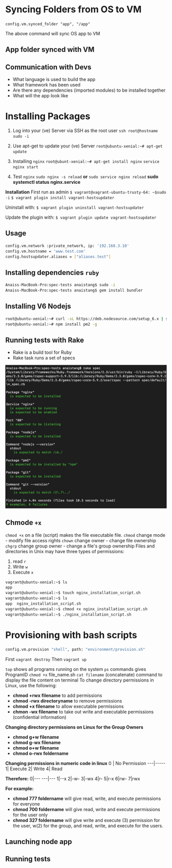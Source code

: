 # Syncing Folders from OS to VM 
 `config.vm.synced_folder "app", "/app"`

The above command will sync OS app to VM


## App folder synced with VM 

## Communication with Devs
- What language is used to build the app
- What framework has been used 
- Are there any dependencies (imported modules) to be installed together 
- What will the app look like 

# Installing Packages

1. Log into your (ve) Server via SSH as the root user
`ssh root@hostname`
`sudo -i`

2. Use apt-get to update your (ve) Server
`root@ubuntu-xenial:~# apt-get update`

3. Installing `nginx`
`root@ubunt-xenial:~# apt-get install nginx`
`service nginx start`

4. Test `nginx`
`sudo nginx -s reload`
**or**
`sudo service nginx reload`
**sudo systemctl status nginx.service**

**Installation**
First run as admin 
`$ vagrant@vagrant-ubuntu-trusty-64: ~$sudo -i`
`$ vagrant plugin install vagrant-hostsupdater`

Uninstall with:
`$ vagrant plugin uninstall vagrant-hostsupdater`

Update the plugin with:
`$ vagrant plugin update vagrant-hostsupdater`

## Usage 
```bash
config.vm.network :private_network, ip: '192.168.3.10'
config.vm.hostname = 'www.test.com'
config.hostsupdater.aliases = ["aliases.test"]
```

## Installing dependencies `ruby`
```bash
Anaiss-MacBook-Pro:spec-tests anaistang$ sudo -i
Anaiss-MacBook-Pro:spec-tests anaistang$ gem install bundler
```

## Installing V6 Nodejs
```bash
root@ubuntu-xenial:~# curl -sL https://deb.nodesource.com/setup_6.x | sudo -E bash -
root@ubuntu-xenial:~# npm install pm2 -g
```

## Running tests with Rake
- Rake is a build tool for Ruby
- Rake task runs a set of specs 


![passed_rake](passed_rake.jpeg)

## Chmode `+x`
`chmod +x` on a file (script) makes the file executable file.
`chmod` change mode - modify file access rights 
`chown` change owner - change file ownership
`chgrp` change group owner - change a file's group ownership
Files and directories in Unix may have three types of permissions:
1. read `r`
2. Write `w`
3. Execute `x`

```bash
vagrant@ubuntu-xenial:~$ ls
app
vagrant@ubuntu-xenial:~$ touch nginx_installation_script.sh
vagrant@ubuntu-xenial:~$ ls
app  nginx_installation_script.sh
vagrant@ubuntu-xenial:~$ chmod +x nginx_installation_script.sh
vagrant@ubuntu-xenial:~$ ./nginx_installation_script.sh
```

# Provisioning with bash scripts 
```bash
config.vm.provision "shell", path: "environment/provision.sh"
```
First `vagrant destroy`
Then `vagrant up`

`top` shows all programs running on the system
`ps` commands gives ProgramID
`chmod +x` file_name.sh
`cat filename` (concatenate) command to display the file content on terminal
 To change directory permissions in Linux, use the following:
- **chmod +rwx filename** to add permissions
- **chmod -rwx directoryname** to remove permissions
- **chmod +x filename** to allow executable permissions
- **chmon -wx filename** to take out write and executable permissions (confidential information)

**Changing directory permissions on Linux for the Group Owners**
- **chmod g+w filename**
- **chmod g-wx filename**
- **chmod o+w filename**
- **chmod o-rwx foldername**

**Changing permissions in numeric code in linux**
0 | No Permission
---|-----
1| Execute
2| Write
4| Read

**Therefore:**
0|---
---|---
1|--x
2|-w-
3|-wx
4|r-
5|r-x
6|rw-
7|rwx

**For example:**

- **chmod 777 foldername** will give read, write, and execute permissions for everyone
- **chmod 700 foldername** will give read, write and execute permissions for the user only
- **chmod 327 foldername** will give write and execute (3) permission for the user, w(2) for the group, and read, write, and execute for the users.

## Launching node app
## Running tests 



